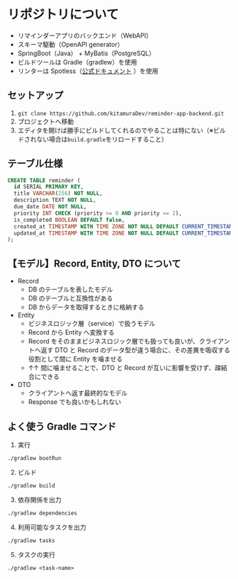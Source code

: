 # リポジトリについて

- リマインダーアプリのバックエンド（WebAPI）
- スキーマ駆動（OpenAPI generator）
- SpringBoot（Java） + MyBatis（PostgreSQL）
- ビルドツールは Gradle（gradlew）を使用
- リンターは Spotless（[公式ドキュメント](https://github.com/diffplug/spotless/tree/main/plugin-gradle) ）を使用

## セットアップ

1. `git clone https://github.com/kitamuraDev/reminder-app-backend.git`
2. プロジェクトへ移動
3. エディタを開けば勝手にビルドしてくれるのでやることは特にない（※ビルドされない場合は`build.gradle`をリロードすること）

## テーブル仕様

```sql
CREATE TABLE reminder (
  id SERIAL PRIMARY KEY,
  title VARCHAR(256) NOT NULL,
  description TEXT NOT NULL,
  due_date DATE NOT NULL,
  priority INT CHECK (priority >= 0 AND priority <= 2),
  is_completed BOOLEAN DEFAULT false,
  created_at TIMESTAMP WITH TIME ZONE NOT NULL DEFAULT CURRENT_TIMESTAMP,
  updated_at TIMESTAMP WITH TIME ZONE NOT NULL DEFAULT CURRENT_TIMESTAMP
);
```

## 【モデル】Record, Entity, DTO について

- Record
  - DB のテーブルを表したモデル
  - DB のテーブルと互換性がある
  - DB からデータを取得するときに格納する
- Entity
  - ビジネスロジック層（service）で扱うモデル
  - Record から Entity へ変換する
  - Record をそのままビジネスロジック層でも扱っても良いが、クライアントへ返す DTO と Record のデータ型が違う場合に、その差異を吸収する役割として間に Entity を噛ませる
  - ↑↑ 間に噛ませることで、DTO と Record が互いに影響を受けず、疎結合にできる
- DTO
  - クライアントへ返す最終的なモデル
  - Response でも良いかもしれない

## よく使う Gradle コマンド

1. 実行

```
./gradlew bootRun
```

2. ビルド

```
./gradlew build
```

3. 依存関係を出力

```
./gradlew dependencies
```

4. 利用可能なタスクを出力

```
./gradlew tasks
```

5. タスクの実行

```
./gradlew <task-name>
```
